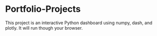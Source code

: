 # Portfolio-Projects
This project is an interactive Python dashboard using numpy, dash, and plotly. It will run though your browser.
